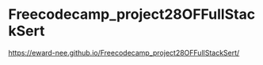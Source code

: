 # Freecodecamp_project28OFFullStackSert

https://eward-nee.github.io/Freecodecamp_project28OFFullStackSert/
